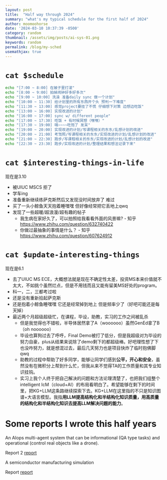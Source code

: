 ```yaml
---
layout: post
title:  "Half way through 2024"
summary: "what's my typical schedule for the first half of 2024"
author: moomoohorse
date: '2024-03-10 10:37:39 -0500'
category: random
thumbnail: /assets/img/posts/ai-sys-01.png
keywords: random
permalink: /blog/my-sched
usemathjax: true
---
```


# `cat $schedule`


```bash
echo "[7:00 ~ 8:00] 在被子里打滚"
echo "[8:00 ~ 9:00] 拍掉闹钟好多好多次"
echo "[9:00 ~ 10:00] 洗澡 准备daily sync 做一个计划"
echo "[10:00 ~ 11:30] 给计划里的所有东西开个头 预判一下难度"
echo "[11:30 ~ 13:00] 感觉project要挂了不慌 仔细想下对策 边想边吃饭"
echo "[13:00 ~ 16:00] 实现改进的计划"
echo "[16:00 ~ 17:00] sync w/ different people"
echo "[17:00 ~ 17:30] 吃饭 + 有时候冥想（嘿嘿）"
echo "[17:30 ~ 19:00] 嗝~~~~吃饱了 发呆"
echo "[19:00 ~ 20:00] 实现改进的计划/写课程相关的东东/乱想计划的改进"
echo "[20:00 ~ 21:00] 考驾照/写课程相关的东东/实现改进的计划/乱想计划的改进"
echo "[21:00 ~ 22:30] 跑步/写课程相关的东东/实现改进的计划/乱想计划的改进"
echo "[22:30 ~ 23:30] 跑步/实现改进的计划/整理结果和想法记录下来"
```


# `cat $interesting-things-in-life`
现在是3.10
* 被UIUC MSCS 拒了 
* 学车ing
* 准备重新继续练萨克斯然后又发现没时间放弃了 难过
* 买了一头小鲸鱼天天抱着睡嘿嘿 但好像经常把它丢地上qwq
* 发现了一些超暖/超浪漫/超有趣的帖子 
    * 我生病在家好久了，可以拍照给我看看外面的风景嘛? - 知乎 https://www.zhihu.com/question/632740422
    * 你做过最抽象的事情是什么？ - 知乎 https://www.zhihu.com/question/607624912

# `cat $update-interesting-things`
现在是6.1
* 去了UIUC MS ECE，大概想法就是现在不确定性太差，投资MS本来价值就不太大，不如挑个虽然烂点，但是不用钱而且又能有留美MS好处的program。
* 科一，二，三都考过啦
* 还是没有重新拾起萨克斯
* 还是抱着小鲸鱼睡嘿嘿 它还是经常掉到地上 但是频率少了（好吧可能还是每天掉）
* 最近两个月超级超级忙，在课程，毕设，助教，实习的工作之间被乱杀
    * 但是我觉得也不错啦，半导体居然拿了A（woooooo）虽然GenEd拿了B（oh noooooo）
    * 毕设也算狗过去了呼呼，Final Demo被打了低分，但是我超级对为毕设的努力自豪，plus从结果来说除了demo剩下的都超级棒。好吧理性想了下也没咋努力，就是想混过去，最后几天努力也是项目快炸了临时抱佛脚qwq
    * 助教的过程中帮助了好多同学，能够让同学们感到**公平，开心和安全**，虽然没有在微积分上帮到什么忙，但我从来不觉得TA的工作质量和其专业知识挂钩。
    * 实习上我个人终于把自己解决的问题和方法论理清楚了，也把我们组整个intelligent IcM（cloud+AI）的布局看明白了。希望能够在剩下的时间里，把KG+LLM这条路继续探索下去。KG+LLM在这里指的不只是知识图谱+大语言模型。我指**用LLM提高结构化和半结构化知识质量，用高质量的结构化和半结构化知识去提高LLM解决问题的能力**。

# Some reports I wrote this half years

An AIops multi-agent system that can be informational (QA type tasks) and operational (control real objects like a drone).

Report 2 [report](<../assets/slides/445_Individual_Report.pdf>)

A semiconductor manufacturing simulation

Report [report](<../assets/slides/340_Report.pdf>)